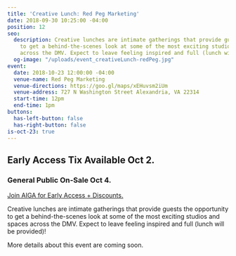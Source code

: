 ```yaml
---
title: 'Creative Lunch: Red Peg Marketing'
date: 2018-09-30 10:25:00 -04:00
position: 12
seo:
  description: Creative lunches are intimate gatherings that provide guests the opportunity
    to get a behind-the-scenes look at some of the most exciting studios and spaces
    across the DMV. Expect to leave feeling inspired and full (lunch will be provided)!
  og-image: "/uploads/event_creativeLunch-redPeg.jpg"
event:
  date: 2018-10-23 12:00:00 -04:00
  venue-name: Red Peg Marketing
  venue-directions: https://goo.gl/maps/xEHuvsm2iUm
  venue-address: 727 N Washington Street Alexandria, VA 22314
  start-time: 12pm
  end-time: 1pm
buttons:
  has-left-button: false
  has-right-button: false
is-oct-23: true
---
```


## Early Access Tix Available Oct 2. 
### General Public On-Sale Oct 4.
[Join AIGA for Early Access + Discounts.](http://dc.aiga.org/membership/membership-rates/)


Creative lunches are intimate gatherings that provide guests the opportunity to get a behind-the-scenes look at some of the most exciting studios and spaces across the DMV. Expect to leave feeling inspired and full (lunch will be provided)!

More details about this event are coming soon.
